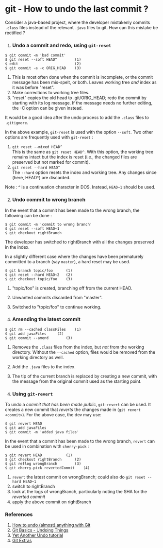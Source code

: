 # git - How to undo the last commit ?

Consider a java-based project, where the developer mistakenly commits `.class` files instead of the relevant `.java` files to git. How can this mistake be rectified ? 

1. ### Undo a commit and redo, using `git-reset`
```
$ git commit -m 'bad commit'
$ git reset --soft HEAD^	    (1)
$ edit				            (2)
$ git commit -a -c ORIG_HEAD	(3)
```

1. This is most often done when the commit is incomplete, or the commit message has been mis-spelt, or both. Leaves working tree *and* index as it was before "reset".
2. Make corrections to working tree files.
3. "reset" copies the old head to .git/ORIG\_HEAD; redo the commit by starting with its log message. If the message needs no further editing, the -C option can be given instead.

It would be a good idea after the undo process to add the `.class` files to `.gitignore`.

In the above example, `git-reset` is used with the option `--soft`. Two other options are frequently used with `git-reset` : 
1. `git reset --mixed HEAD^`  
This is the same as `git reset HEAD^`. With this option, the working tree remains intact but the index is reset (i.e., the changed files are preserved but not marked for commit). 
2. `git reset --hard HEAD^`  
The `--hard` option resets the index and working tree. Any changes since <commit> (here, HEAD^) are discarded.

Note : ^ is a continuation character in DOS. Instead, `HEAD~1` should be used.

2. ### Undo commit to wrong branch
In the event that a commit has been made to the wrong branch, the following can be done : 
```
$ git commit -m 'commit to wrong branch'
$ git reset --soft HEAD~1
$ git checkout rightBranch
```
The developer has switched to rightBranch with all the changes preserved in the index.

In a slightly different case where the changes have been prematurely committed to a branch (say `master`), a hard reset may be used.
```
$ git branch topic/foo		(1)
$ git reset --hard HEAD~2	(2)
$ git checkout topic/foo	(3)
```
1. "topic/foo" is created, branching off from the current HEAD.
2. Unwanted commits discarded from "master".
3. Switched to "topic/foo" to continue working.


3. ### Amending the latest commit
```
$ git rm --cached classFiles	(1)
$ git add javaFiles		(2)
$ git commit --amend		(3)
```
1. Removes the `.class` files from the index, but *not* from the working directory. Without the `--cached` option, files would be removed from the working directory as well.
2. Add the `.java` files to the index.
3. The tip of the current branch is replaced by creating a new commit, with the message from the original commit used as the starting point.


4. ### Using `git-revert`
To undo a _commit that has been made public_, `git-revert` can be used. It creates a new commit that *reverts* the changes made in <commit> (`git revert <commit>`). For the above case, the dev may use: 
```
$ git revert HEAD			
$ git add javaFiles			
$ git commit -m 'added java files'	
```

In the event that a commit has been made to the wrong branch, `revert` can be used in combination with `cherry-pick` : 
```
$ git revert HEAD			(1)
$ git checkout rightBranch		(2)
$ git reflog wrongBranch		(3)
$ git cherry-pick revertedCommit	(4)
```
1. `revert` the latest commit on wrongBranch; could also do `git reset --hard HEAD~1`
2. switch to rightBranch
3. look at the logs of wrongBranch, particularly noting the SHA for the *reverted commit*
4. apply the above commit on rightBranch

### References
1. [How to undo (almost) anything with Git](https://github.com/blog/2019-how-to-undo-almost-anything-with-git)
2. [Git Basics - Undoing Things](https://git-scm.com/book/en/v2/Git-Basics-Undoing-Things)
3. [Yet Another Undo tutorial](https://www.atlassian.com/git/tutorials/undoing-changes)
4. [Git Extras](https://github.com/tj/git-extras)